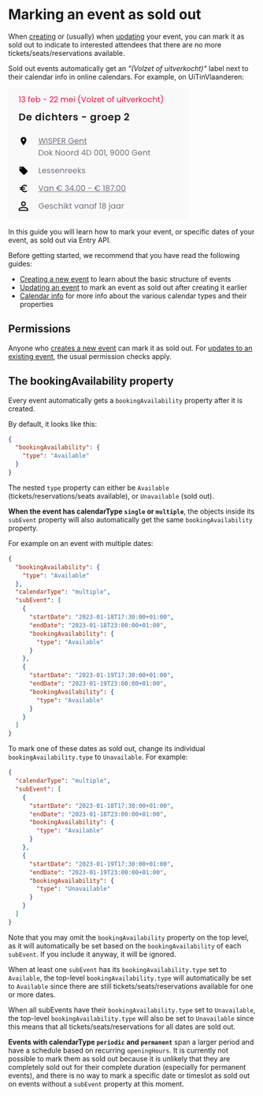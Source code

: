# Marking an event as sold out

When [creating](./create.md) or (usually) when [updating](./update.md) your event, you can mark it as sold out to indicate to interested attendees that there are no more tickets/seats/reservations available.

Sold out events automatically get an *"(Volzet of uitverkocht)"* label next to their calendar info in online calendars. For example, on UiTinVlaanderen:

<!-- focus: false -->

![Screenshot of a summary of the event "De dichters - group 2" on UiTinVlaanderen, as an example of the "(Volzet of uitverkocht)" label](../../../assets/images/event-sold-out.png)

In this guide you will learn how to mark your event, or specific dates of your event, as sold out via Entry API.

Before getting started, we recommend that you have read the following guides:

* [Creating a new event](./create.md) to learn about the basic structure of events
* [Updating an event](./update.md) to mark an event as sold out after creating it earlier
* [Calendar info](../shared/calendar-info.md) for more info about the various calendar types and their properties

## Permissions

Anyone who [creates a new event](./create.md) can mark it as sold out. For [updates to an existing event](./update.md), the usual permission checks apply.

## The bookingAvailability property

Every event automatically gets a `bookingAvailability` property after it is created.

By default, it looks like this:

```json
{
  "bookingAvailability": {
    "type": "Available"
  }
}
```

The nested `type` property can either be `Available` (tickets/reservations/seats available), or `Unavailable` (sold out).

**When the event has calendarType `single` or `multiple`**, the objects inside its `subEvent` property will also automatically get the same `bookingAvailability` property. 

For example on an event with multiple dates:

```json
{
  "bookingAvailability": {
    "type": "Available"
  },
  "calendarType": "multiple",
  "subEvent": [
    {
      "startDate": "2023-01-18T17:30:00+01:00",
      "endDate": "2023-01-18T23:00:00+01:00",
      "bookingAvailability": {
        "type": "Available"
      }
    },
    {
      "startDate": "2023-01-19T17:30:00+01:00",
      "endDate": "2023-01-19T23:00:00+01:00",
      "bookingAvailability": {
        "type": "Available"
      }
    }
  ]
}
```

To mark one of these dates as sold out, change its individual `bookingAvailability.type` to `Unavailable`. For example:

```json
{
  "calendarType": "multiple",
  "subEvent": [
    {
      "startDate": "2023-01-18T17:30:00+01:00",
      "endDate": "2023-01-18T23:00:00+01:00",
      "bookingAvailability": {
        "type": "Available"
      }
    },
    {
      "startDate": "2023-01-19T17:30:00+01:00",
      "endDate": "2023-01-19T23:00:00+01:00",
      "bookingAvailability": {
        "type": "Unavailable"
      }
    }
  ]
}
```

Note that you may omit the `bookingAvailability` property on the top level, as it will automatically be set based on the `bookingAvailability` of each `subEvent`. If you include it anyway, it will be ignored.

When at least one `subEvent` has its `bookingAvailability.type` set to `Available`, the top-level `bookingAvailability.type` will automatically be set to `Available` since there are still tickets/seats/reservations available for one or more dates. 

When all subEvents have their `bookingAvailability.type` set to `Unavailable`, the top-level `bookingAvailability.type` will also be set to `Unavailable` since this means that all tickets/seats/reservations for all dates are sold out.

**Events with calendarType `periodic` and `permanent`** span a larger period and have a schedule based on recurring `openingHours`. It is currently not possible to mark them as sold out because it is unlikely that they are completely sold out for their complete duration (especially for permanent events), and there is no way to mark a specific date or timeslot as sold out on events without a `subEvent` property at this moment.
